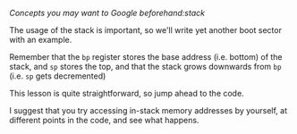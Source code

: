 *Concepts you may want to Google beforehand:stack*

The usage of the stack is important, so we'll write yet another boot sector
with an example.

Remember that the `bp` register stores the base address (i.e. bottom) of the stack,
and `sp` stores the top, and that the stack grows downwards from `bp` (i.e. `sp` gets
decremented)

This lesson is quite straightforward, so jump ahead to the code.

I suggest that you try accessing in-stack memory addresses by yourself, 
at different points in the code, and see what happens.
